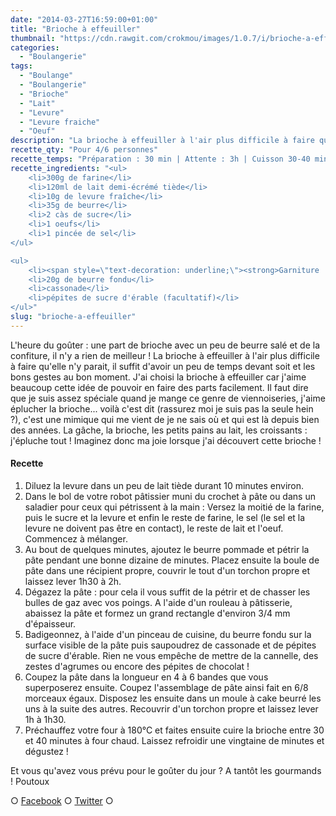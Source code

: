 ```yaml
---
date: "2014-03-27T16:59:00+01:00"
title: "Brioche à effeuiller"
thumbnail: "https://cdn.rawgit.com/crokmou/images/1.0.7/i/brioche-a-effeuiller.jpg"
categories:
  - "Boulangerie"
tags:
  - "Boulange"
  - "Boulangerie"
  - "Brioche"
  - "Lait"
  - "Levure"
  - "Levure fraiche"
  - "Oeuf"
description: "La brioche à effeuiller à l'air plus difficile à faire qu'elle n'y parait, il suffit d'avoir un peu de temps devant soit et les bons gestes au bon moment."
recette_qty: "Pour 4/6 personnes"
recette_temps: "Préparation : 30 min | Attente : 3h | Cuisson 30-40 min"
recette_ingredients: "<ul>
	<li>300g de farine</li>
	<li>120ml de lait demi-écrémé tiède</li>
	<li>10g de levure fraîche</li>
	<li>35g de beurre</li>
	<li>2 càs de sucre</li>
	<li>1 oeufs</li>
	<li>1 pincée de sel</li>
</ul>

<ul>
	<li><span style=\"text-decoration: underline;\"><strong>Garniture :</strong></span></li>
	<li>20g de beurre fondu</li>
	<li>cassonade</li>
	<li>pépites de sucre d'érable (facultatif)</li>
</ul>"
slug: "brioche-a-effeuiller"
---
```


L'heure du goûter : une part de brioche avec un peu de beurre salé et de la confiture, il n'y a rien de meilleur ! La brioche à effeuiller à l'air plus difficile à faire qu'elle n'y parait, il suffit d'avoir un peu de temps devant soit et les bons gestes au bon moment. J'ai choisi la brioche à effeuiller car j'aime beaucoup cette idée de pouvoir en faire des parts facilement. Il faut dire que je suis assez spéciale quand je mange ce genre de viennoiseries, j'aime éplucher la brioche... voilà c'est dit (rassurez moi je suis pas la seule hein ?), c'est une mimique qui me vient de je ne sais où et qui est là depuis bien des années. La gâche, la brioche, les petits pains au lait, les croissants : j'épluche tout ! Imaginez donc ma joie lorsque j'ai découvert cette brioche !

#### Recette

1.  Diluez la levure dans un peu de lait tiède durant 10 minutes environ.
2.  Dans le bol de votre robot pâtissier muni du crochet à pâte ou dans un saladier pour ceux qui pétrissent à la main : Versez la moitié de la farine, puis le sucre et la levure et enfin le reste de farine, le sel (le sel et la levure ne doivent pas être en contact), le reste de lait et l'oeuf. Commencez à mélanger.
3.  Au bout de quelques minutes, ajoutez le beurre pommade et pétrir la pâte pendant une bonne dizaine de minutes. Placez ensuite la boule de pâte dans une récipient propre, couvrir le tout d'un torchon propre et laissez lever 1h30 à 2h.
4.  Dégazez la pâte : pour cela il vous suffit de la pétrir et de chasser les bulles de gaz avec vos poings. A l'aide d'un rouleau à pâtisserie, abaissez la pâte et formez un grand rectangle d'environ 3/4 mm d'épaisseur.
5.  Badigeonnez, à l'aide d'un pinceau de cuisine, du beurre fondu sur la surface visible de la pâte puis saupoudrez de cassonade et de pépites de sucre d'érable. Rien ne vous empêche de mettre de la cannelle, des zestes d'agrumes ou encore des pépites de chocolat !
6.  Coupez la pâte dans la longueur en 4 à 6 bandes que vous superposerez ensuite. Coupez l'assemblage de pâte ainsi fait en 6/8 morceaux égaux. Disposez les ensuite dans un moule à cake beurré les uns à la suite des autres. Recouvrir d'un torchon propre et laissez lever 1h à 1h30.
7.  Préchauffez votre four à 180°C et faites ensuite cuire la brioche entre 30 et 40 minutes à four chaud. Laissez refroidir une vingtaine de minutes et dégustez !

Et vous qu'avez vous prévu pour le goûter du jour ? A tantôt les gourmands ! Poutoux

○ [Facebook](https://www.facebook.com/crokmou.blog) ○ [Twitter](https://twitter.com/Crokmou) ○